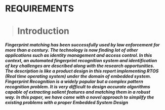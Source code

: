 # REQUIREMENTS

> # **Introduction**

***Fingerprint matching has been successfully used by law enforcement for more than a century. The technology is now finding lot of other applications such as identity management and access control. In this context, an automated fingerprint recognition system and identification of key challenges are described along with the research opportunities. The description is like a product design in this report implementing RTOS (Real time operating system) under the domain of embedded system. Fingerprint Recognition is a widely popular but a complex pattern recognition problem. It is very difficult to design accurate algorithms capable of extracting salient features and matching them in a robust way. In this paper, we have come with a novel approach to simplify the existing problems with a proper Embedded System Design***
